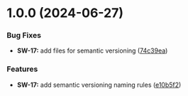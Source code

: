# 1.0.0 (2024-06-27)


### Bug Fixes

* **SW-17:** add files for semantic versioning ([74c39ea](https://github.com/soggyinkgames/package-soggyscenes/commit/74c39eafcc899445c21d0bfb0ee3e4243d8668d7))


### Features

* **SW-17:** add semantic versioning naming rules ([e10b5f2](https://github.com/soggyinkgames/package-soggyscenes/commit/e10b5f2d71f3099a880223059b8ce33084d71460))
